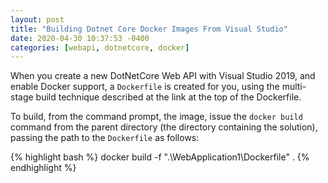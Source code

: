```yaml
---
layout: post
title: "Building Dotnet Core Docker Images From Visual Studio"
date: 2020-04-30 10:37:53 -0400
categories: [webapi, dotnetcore, docker]
---
```


When you create a new DotNetCore Web API with Visual Studio 2019, and enable Docker support, a `Dockerfile` is created for you, using the multi-stage build technique described at the link at the top of the Dockerfile.

To build, from the command prompt, the image, issue the `docker build` command from the parent directory (the directory containing the solution), passing the path to the `Dockerfile` as follows:

{% highlight bash %}
docker build -f ".\WebApplication1\Dockerfile" .
{% endhighlight %}

